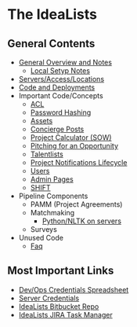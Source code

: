 # The IdeaLists #

## General Contents

* [General Overview and Notes](general_overview.md)
    * [Local Setyp Notes](local_setup.md)
* [Servers/Access/Locations](servers.md)
* [Code and Deployments](code_and_deployments.md)
* Important Code/Concepts
    * [ACL](acl.md)
    * [Password Hashing](password_hashing.md)
    * [Assets](assets.md)
    * [Concierge Posts](concierge.md)
    * [Project Calculator (SOW)](sow.md)
    * [Pitching for an Opportunity](pitching_opp.md)
    * [Talentlists](talentlists.md)
    * [Project Notifications Lifecycle](opp_email_lifecycle.md)
    * [Users](users.md)
    * [Admin Pages](admin.md)
    * [SHIFT](shift.md)
* Pipeline Components
    * PAMM (Project Agreements)
    * Matchmaking
        * [Python/NLTK on servers](installing_nltk.md)
    * Surveys
* Unused Code
    * [Faq](faq.md)

## Most Important Links
* [Dev/Ops Credentials Spreadsheet](https://docs.google.com/a/theidealists.com/spreadsheet/ccc?key=0AjVZk7pDeorYdGhVa0Z1R3pJX2lhM1VnZWlqYzhuN1E#gid=0)
* [Server Credentials](https://docs.google.com/a/theidealists.com/spreadsheet/ccc?key=0AjVZk7pDeorYdElaaC1IeENRR080akQ4dUlFTUdoelE#gid=0)
* [IdeaLists Bitbucket Repo](https://bitbucket.org/idldev/theidealists.com)
* [IdeaLists JIRA Task Manager](https://theidealists.atlassian.net/)